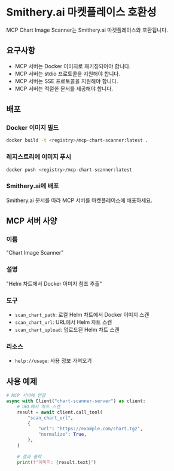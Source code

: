 # Smithery.ai 마켓플레이스 호환성

MCP Chart Image Scanner는 Smithery.ai 마켓플레이스와 호환됩니다.

## 요구사항

- MCP 서버는 Docker 이미지로 패키징되어야 합니다.
- MCP 서버는 stdio 프로토콜을 지원해야 합니다.
- MCP 서버는 SSE 프로토콜을 지원해야 합니다.
- MCP 서버는 적절한 문서를 제공해야 합니다.

## 배포

### Docker 이미지 빌드

```bash
docker build -t <registry>/mcp-chart-scanner:latest .
```

### 레지스트리에 이미지 푸시

```bash
docker push <registry>/mcp-chart-scanner:latest
```

### Smithery.ai에 배포

Smithery.ai 문서를 따라 MCP 서버를 마켓플레이스에 배포하세요.

## MCP 서버 사양

### 이름

"Chart Image Scanner"

### 설명

"Helm 차트에서 Docker 이미지 참조 추출"

### 도구

- `scan_chart_path`: 로컬 Helm 차트에서 Docker 이미지 스캔
- `scan_chart_url`: URL에서 Helm 차트 스캔
- `scan_chart_upload`: 업로드된 Helm 차트 스캔

### 리소스

- `help://usage`: 사용 정보 가져오기

## 사용 예제

```python
# MCP 서버에 연결
async with Client("chart-scanner-server") as client:
    # URL에서 차트 스캔
    result = await client.call_tool(
        "scan_chart_url",
        {
            "url": "https://example.com/chart.tgz",
            "normalize": True,
        },
    )
    
    # 결과 출력
    print(f"이미지: {result.text}")
```
